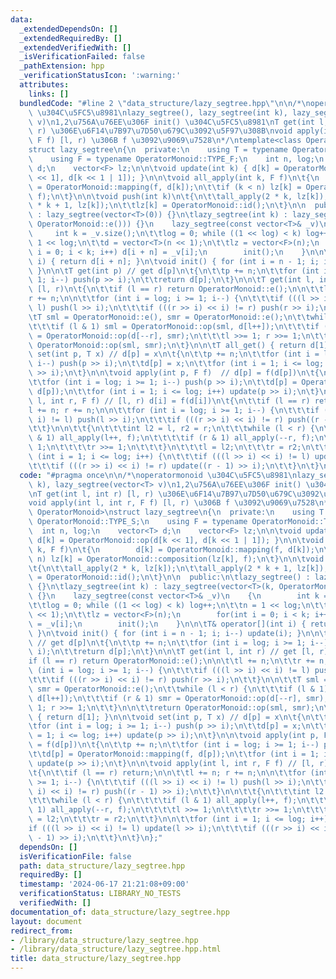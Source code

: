 ```yaml
---
data:
  _extendedDependsOn: []
  _extendedRequiredBy: []
  _extendedVerifiedWith: []
  _isVerificationFailed: false
  _pathExtension: hpp
  _verificationStatusIcon: ':warning:'
  attributes:
    links: []
  bundledCode: "#line 2 \"data_structure/lazy_segtree.hpp\"\n\n/*\noperatormonoid\
    \ \u304C\u5FC5\u8981\nlazy_segtree(), lazy_segtree(int k), lazy_segtree(vector<T>\
    \ v)\n1,2\u756A\u76EE\u306F init() \u304C\u5FC5\u8981\nT get(int l, int r) [l,\
    \ r) \u306E\u6F14\u7B97\u7D50\u679C\u3092\u5F97\u308B\nvoid apply(int l, int r,\
    \ F f) [l, r) \u306B f \u3092\u9069\u7528\n*/\ntemplate<class OperatorMonoid>\n\
    struct lazy_segtree\n{\n  private:\n    using T = typename OperatorMonoid::TYPE_S;\n\
    \    using F = typename OperatorMonoid::TYPE_F;\n    int n, log;\n    vector<T>\
    \ d;\n    vector<F> lz;\n\n\tvoid update(int k) { d[k] = OperatorMonoid::op(d[k\
    \ << 1], d[k << 1 | 1]); }\n\n\tvoid all_apply(int k, F f)\n\t{\n        d[k]\
    \ = OperatorMonoid::mapping(f, d[k]);\n\t\tif (k < n) lz[k] = OperatorMonoid::composition(lz[k],\
    \ f);\n\t}\n\n\tvoid push(int k)\n\t{\n\t\tall_apply(2 * k, lz[k]);\n\t\tall_apply(2\
    \ * k + 1, lz[k]);\n\t\tlz[k] = OperatorMonoid::id();\n\t}\n\n  public:\n\tlazy_segtree()\
    \ : lazy_segtree(vector<T>(0)) {}\n\tlazy_segtree(int k) : lazy_segtree(vector<T>(k,\
    \ OperatorMonoid::e())) {}\n    lazy_segtree(const vector<T>& _v)\n    {\n   \
    \     int k = _v.size();\n\t\tlog = 0; while ((1 << log) < k) log++;\n\t\tn =\
    \ 1 << log;\n\t\td = vector<T>(n << 1);\n\t\tlz = vector<F>(n);\n        for(int\
    \ i = 0; i < k; i++) d[i + n] = _v[i];\n        init();\n    }\n\n\tT& operator[](int\
    \ i) { return d[i + n]; }\n\tvoid init() { for (int i = n - 1; i; i--) update(i);\
    \ }\n\n\tT get(int p) // get d[p]\n\t{\n\t\tp += n;\n\t\tfor (int i = log; i >=\
    \ 1; i--) push(p >> i);\n\t\treturn d[p];\n\t}\n\n\tT get(int l, int r) // get\
    \ [l, r)\n\t{\n\t\tif (l == r) return OperatorMonoid::e();\n\n\t\tl += n;\n\t\t\
    r += n;\n\n\t\tfor (int i = log; i >= 1; i--) {\n\t\t\tif (((l >> i) << i) !=\
    \ l) push(l >> i);\n\t\t\tif (((r >> i) << i) != r) push(r >> i);\n\t\t}\n\n\t\
    \tT sml = OperatorMonoid::e(), smr = OperatorMonoid::e();\n\t\twhile (l < r) {\n\
    \t\t\tif (l & 1) sml = OperatorMonoid::op(sml, d[l++]);\n\t\t\tif (r & 1) smr\
    \ = OperatorMonoid::op(d[--r], smr);\n\t\t\tl >>= 1; r >>= 1;\n\t\t}\n\n\t\treturn\
    \ OperatorMonoid::op(sml, smr);\n\t}\n\n\tT all_get() { return d[1]; }\n\n\tvoid\
    \ set(int p, T x) // d[p] = x\n\t{\n\t\tp += n;\n\t\tfor (int i = log; i >= 1;\
    \ i--) push(p >> i);\n\t\td[p] = x;\n\t\tfor (int i = 1; i <= log; i++) update(p\
    \ >> i);\n\t}\n\n\tvoid apply(int p, F f)  // d[p] = f(d[p])\n\t{\n\t\tp += n;\n\
    \t\tfor (int i = log; i >= 1; i--) push(p >> i);\n\t\td[p] = OperatorMonoid::mapping(f,\
    \ d[p]);\n\t\tfor (int i = 1; i <= log; i++) update(p >> i);\n\t}\n\n\tvoid apply(int\
    \ l, int r, F f) // [l, r) d[i] = f(d[i])\n\t{\n\t\tif (l == r) return;\n\n\t\t\
    l += n; r += n;\n\n\t\tfor (int i = log; i >= 1; i--) {\n\t\t\tif (((l >> i) <<\
    \ i) != l) push(l >> i);\n\t\t\tif (((r >> i) << i) != r) push((r - 1) >> i);\n\
    \t\t}\n\n\t\t{\n\t\t\tint l2 = l, r2 = r;\n\t\t\twhile (l < r) {\n\t\t\t\tif (l\
    \ & 1) all_apply(l++, f);\n\t\t\t\tif (r & 1) all_apply(--r, f);\n\t\t\t\tl >>=\
    \ 1;\n\t\t\t\tr >>= 1;\n\t\t\t}\n\t\t\tl = l2;\n\t\t\tr = r2;\n\t\t}\n\n\t\tfor\
    \ (int i = 1; i <= log; i++) {\n\t\t\tif (((l >> i) << i) != l) update(l >> i);\n\
    \t\t\tif (((r >> i) << i) != r) update((r - 1) >> i);\n\t\t}\n\t}\n};\n"
  code: "#pragma once\n\n/*\noperatormonoid \u304C\u5FC5\u8981\nlazy_segtree(), lazy_segtree(int\
    \ k), lazy_segtree(vector<T> v)\n1,2\u756A\u76EE\u306F init() \u304C\u5FC5\u8981\
    \nT get(int l, int r) [l, r) \u306E\u6F14\u7B97\u7D50\u679C\u3092\u5F97\u308B\n\
    void apply(int l, int r, F f) [l, r) \u306B f \u3092\u9069\u7528\n*/\ntemplate<class\
    \ OperatorMonoid>\nstruct lazy_segtree\n{\n  private:\n    using T = typename\
    \ OperatorMonoid::TYPE_S;\n    using F = typename OperatorMonoid::TYPE_F;\n  \
    \  int n, log;\n    vector<T> d;\n    vector<F> lz;\n\n\tvoid update(int k) {\
    \ d[k] = OperatorMonoid::op(d[k << 1], d[k << 1 | 1]); }\n\n\tvoid all_apply(int\
    \ k, F f)\n\t{\n        d[k] = OperatorMonoid::mapping(f, d[k]);\n\t\tif (k <\
    \ n) lz[k] = OperatorMonoid::composition(lz[k], f);\n\t}\n\n\tvoid push(int k)\n\
    \t{\n\t\tall_apply(2 * k, lz[k]);\n\t\tall_apply(2 * k + 1, lz[k]);\n\t\tlz[k]\
    \ = OperatorMonoid::id();\n\t}\n\n  public:\n\tlazy_segtree() : lazy_segtree(vector<T>(0))\
    \ {}\n\tlazy_segtree(int k) : lazy_segtree(vector<T>(k, OperatorMonoid::e()))\
    \ {}\n    lazy_segtree(const vector<T>& _v)\n    {\n        int k = _v.size();\n\
    \t\tlog = 0; while ((1 << log) < k) log++;\n\t\tn = 1 << log;\n\t\td = vector<T>(n\
    \ << 1);\n\t\tlz = vector<F>(n);\n        for(int i = 0; i < k; i++) d[i + n]\
    \ = _v[i];\n        init();\n    }\n\n\tT& operator[](int i) { return d[i + n];\
    \ }\n\tvoid init() { for (int i = n - 1; i; i--) update(i); }\n\n\tT get(int p)\
    \ // get d[p]\n\t{\n\t\tp += n;\n\t\tfor (int i = log; i >= 1; i--) push(p >>\
    \ i);\n\t\treturn d[p];\n\t}\n\n\tT get(int l, int r) // get [l, r)\n\t{\n\t\t\
    if (l == r) return OperatorMonoid::e();\n\n\t\tl += n;\n\t\tr += n;\n\n\t\tfor\
    \ (int i = log; i >= 1; i--) {\n\t\t\tif (((l >> i) << i) != l) push(l >> i);\n\
    \t\t\tif (((r >> i) << i) != r) push(r >> i);\n\t\t}\n\n\t\tT sml = OperatorMonoid::e(),\
    \ smr = OperatorMonoid::e();\n\t\twhile (l < r) {\n\t\t\tif (l & 1) sml = OperatorMonoid::op(sml,\
    \ d[l++]);\n\t\t\tif (r & 1) smr = OperatorMonoid::op(d[--r], smr);\n\t\t\tl >>=\
    \ 1; r >>= 1;\n\t\t}\n\n\t\treturn OperatorMonoid::op(sml, smr);\n\t}\n\n\tT all_get()\
    \ { return d[1]; }\n\n\tvoid set(int p, T x) // d[p] = x\n\t{\n\t\tp += n;\n\t\
    \tfor (int i = log; i >= 1; i--) push(p >> i);\n\t\td[p] = x;\n\t\tfor (int i\
    \ = 1; i <= log; i++) update(p >> i);\n\t}\n\n\tvoid apply(int p, F f)  // d[p]\
    \ = f(d[p])\n\t{\n\t\tp += n;\n\t\tfor (int i = log; i >= 1; i--) push(p >> i);\n\
    \t\td[p] = OperatorMonoid::mapping(f, d[p]);\n\t\tfor (int i = 1; i <= log; i++)\
    \ update(p >> i);\n\t}\n\n\tvoid apply(int l, int r, F f) // [l, r) d[i] = f(d[i])\n\
    \t{\n\t\tif (l == r) return;\n\n\t\tl += n; r += n;\n\n\t\tfor (int i = log; i\
    \ >= 1; i--) {\n\t\t\tif (((l >> i) << i) != l) push(l >> i);\n\t\t\tif (((r >>\
    \ i) << i) != r) push((r - 1) >> i);\n\t\t}\n\n\t\t{\n\t\t\tint l2 = l, r2 = r;\n\
    \t\t\twhile (l < r) {\n\t\t\t\tif (l & 1) all_apply(l++, f);\n\t\t\t\tif (r &\
    \ 1) all_apply(--r, f);\n\t\t\t\tl >>= 1;\n\t\t\t\tr >>= 1;\n\t\t\t}\n\t\t\tl\
    \ = l2;\n\t\t\tr = r2;\n\t\t}\n\n\t\tfor (int i = 1; i <= log; i++) {\n\t\t\t\
    if (((l >> i) << i) != l) update(l >> i);\n\t\t\tif (((r >> i) << i) != r) update((r\
    \ - 1) >> i);\n\t\t}\n\t}\n};"
  dependsOn: []
  isVerificationFile: false
  path: data_structure/lazy_segtree.hpp
  requiredBy: []
  timestamp: '2024-06-17 21:21:08+09:00'
  verificationStatus: LIBRARY_NO_TESTS
  verifiedWith: []
documentation_of: data_structure/lazy_segtree.hpp
layout: document
redirect_from:
- /library/data_structure/lazy_segtree.hpp
- /library/data_structure/lazy_segtree.hpp.html
title: data_structure/lazy_segtree.hpp
---
```

